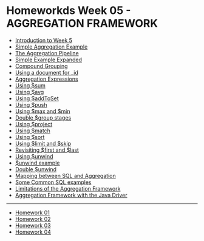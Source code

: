 <h1>Homeworkds Week 05 - AGGREGATION FRAMEWORK</h1>

<ul>
  <li><a href="https://youtu.be/EaEIHm3CMQM" target="_blank">Introduction to Week 5</a></li>
  <li><a href="" target="_blank">Simple Aggregation Example</a></li> 
  <li><a href="" target="_blank">The Aggregation Pipeline</a></li> 
  <li><a href="" target="_blank">Simple Example Expanded</a></li> 
  <li><a href="" target="_blank">Compound Grouping</a></li> 
  <li><a href="" target="_blank">Using a document for _id</a></li> 
  <li><a href="" target="_blank">Aggregation Expressions</a></li>
  <li><a href="" target="_blank">Using $sum</a></li>
  <li><a href="" target="_blank">Using $avg</a></li>
  <li><a href="" target="_blank">Using $addToSet</a></li>
  <li><a href="" target="_blank">Using $push </a></li>
  <li><a href="" target="_blank">Using $max and $min </a></li> 
  <li><a href="" target="_blank">Double $group stages</a></li> 
  <li><a href="" target="_blank">Using $project</a></li> 
  <li><a href="" target="_blank">Using $match</a></li> 
  <li><a href="" target="_blank">Using $sort</a></li>
  <li><a href="" target="_blank">Using $limit and $skip</a></li>
  <li><a href="" target="_blank">Revisiting $first and $last </a></li>
  <li><a href="" target="_blank">Using $unwind</a></li>
  <li><a href="" target="_blank">$unwind example</a></li>
  <li><a href="" target="_blank">Double $unwind</a></li>
  <li><a href="" target="_blank">Mapping between SQL and Aggregation</a></li>
  <li><a href="" target="_blank">Some Common SQL examples</a></li>
  <li><a href="" target="_blank">Limitations of the Aggregation Framework</a></li>
  <li><a href="" target="_blank">Aggregation Framework with the Java Driver </a></li>
</ul>
<hr/>
<ul>
  <li><a href="#">Homework 01</a></li>
  <li><a href="#">Homework 02</a></li>
  <li><a href="#">Homework 03</a></li>
  <li><a href="#">Homework 04</a></li>
</ul>
